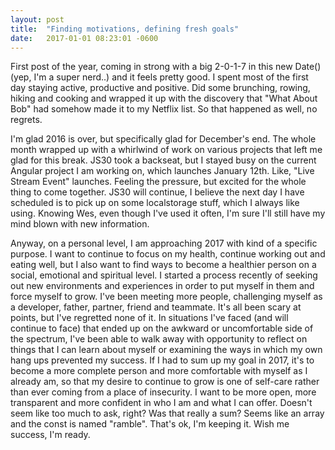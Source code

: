 ```yaml
---
layout: post
title:  "Finding motivations, defining fresh goals"
date:   2017-01-01 08:23:01 -0600
---
```


First post of the year, coming in strong with a big 2-0-1-7 in this new Date() (yep, I'm a super nerd..) and it feels pretty good. I spent most of the first day staying active, productive and positive. Did some brunching, rowing, hiking and cooking and wrapped it up with the discovery that "What About Bob" had somehow made it to my Netflix list. So that happened as well, no regrets.

I'm glad 2016 is over, but specifically glad for December's end. The whole month wrapped up with a whirlwind of work on various projects that left me glad for this break. JS30 took a backseat, but I stayed busy on the current Angular project I am working on, which launches January 12th. Like, "Live Stream Event" launches. Feeling the pressure, but excited for the whole thing to come together. JS30 will continue, I believe the next day I have scheduled is to pick up on some localstorage stuff, which I always like using. Knowing Wes, even though I've used it often, I'm sure I'll still have my mind blown with new information.

Anyway, on a personal level, I am approaching 2017 with kind of a specific purpose. I want to continue to focus on my health, continue working out and eating well, but I also want to find ways to become a healthier person on a social, emotional and spiritual level. I started a process recently of seeking out new environments and experiences in order to put myself in them and force myself to grow. I've been meeting more people, challenging myself as a developer, father, partner, friend and teammate. It's all been scary at points, but I've regretted none of it. In situations I've faced (and will continue to face) that ended up on the awkward or uncomfortable side of the spectrum, I've been able to walk away with opportunity to reflect on things that I can learn about myself or examining the ways in which my own hang ups prevented my success. If I had to sum up my goal in 2017, it's to become a more complete person and more comfortable with myself as I already am, so that my desire to continue to grow is one of self-care rather than ever coming from a place of insecurity. I want to be more open, more transparent and more confident in who I am and what I can offer. Doesn't seem like too much to ask, right? Was that really a sum? Seems like an array and the const is named "ramble". That's ok, I'm keeping it. Wish me success, I'm ready.